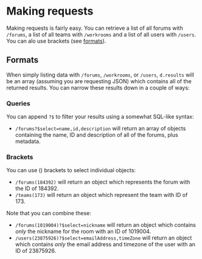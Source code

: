 # Making requests

Making requests is fairly easy. You can retrieve a list of all forums 
with `/forums`, a list of all teams with `/workrooms` and a list of 
all users with `/users`. You can alo use brackets (see 
[formats](#formats)).

## Formats

When simply listing data with `/forums`, `/workrooms`, or `/users`, 
`d.results` will be an array (assuming you are requesting JSON) which
contains all of the returned results. You can narrow these results 
down in a couple of ways:

### Queries

You can append `?$` to filter your results using a somewhat SQL-like
syntax:

* `/forums?$select=name,id,description` will return an array of 
objects containing the name, ID and description of all of the forums, 
plus metadata.

### Brackets

You can use () brackets to select individual objects:

* `/forums(184392)` will return an object which represents the forum 
with the ID of 184392.
* `/teams(173)` will return an object which represent the team with 
ID of 173.

Note that you can combine these:

* `/forums(1019004)?$select=nickname` will return an object which 
contains *only* the nickname for the room with an ID of 1019004.
* `/users(23875926)?$select=emailAddress,timeZone` will return an 
object which contains *only* the email address and timezone of the 
user with an ID of 23875926.